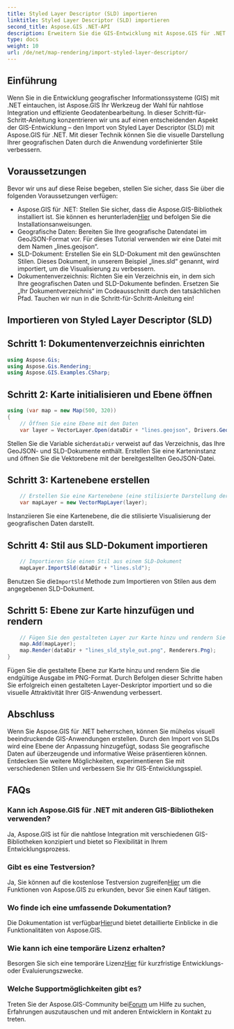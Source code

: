 ```yaml
---
title: Styled Layer Descriptor (SLD) importieren
linktitle: Styled Layer Descriptor (SLD) importieren
second_title: Aspose.GIS .NET-API
description: Erweitern Sie die GIS-Entwicklung mit Aspose.GIS für .NET. Importieren Sie mühelos Styled Layer Descriptor (SLD). Entdecken Sie jetzt Anpassungsmöglichkeiten!
type: docs
weight: 10
url: /de/net/map-rendering/import-styled-layer-descriptor/
---
```

## Einführung
Wenn Sie in die Entwicklung geografischer Informationssysteme (GIS) mit .NET eintauchen, ist Aspose.GIS Ihr Werkzeug der Wahl für nahtlose Integration und effiziente Geodatenbearbeitung. In dieser Schritt-für-Schritt-Anleitung konzentrieren wir uns auf einen entscheidenden Aspekt der GIS-Entwicklung – den Import von Styled Layer Descriptor (SLD) mit Aspose.GIS für .NET. Mit dieser Technik können Sie die visuelle Darstellung Ihrer geografischen Daten durch die Anwendung vordefinierter Stile verbessern.
## Voraussetzungen
Bevor wir uns auf diese Reise begeben, stellen Sie sicher, dass Sie über die folgenden Voraussetzungen verfügen:
-  Aspose.GIS für .NET: Stellen Sie sicher, dass die Aspose.GIS-Bibliothek installiert ist. Sie können es herunterladen[Hier](https://releases.aspose.com/gis/net/) und befolgen Sie die Installationsanweisungen.
- Geografische Daten: Bereiten Sie Ihre geografische Datendatei im GeoJSON-Format vor. Für dieses Tutorial verwenden wir eine Datei mit dem Namen „lines.geojson“.
- SLD-Dokument: Erstellen Sie ein SLD-Dokument mit den gewünschten Stilen. Dieses Dokument, in unserem Beispiel „lines.sld“ genannt, wird importiert, um die Visualisierung zu verbessern.
- Dokumentenverzeichnis: Richten Sie ein Verzeichnis ein, in dem sich Ihre geografischen Daten und SLD-Dokumente befinden. Ersetzen Sie „Ihr Dokumentverzeichnis“ im Codeausschnitt durch den tatsächlichen Pfad.
Tauchen wir nun in die Schritt-für-Schritt-Anleitung ein!
## Importieren von Styled Layer Descriptor (SLD)
## Schritt 1: Dokumentenverzeichnis einrichten
```csharp
using Aspose.Gis;
using Aspose.Gis.Rendering;
using Aspose.GIS.Examples.CSharp;
```
## Schritt 2: Karte initialisieren und Ebene öffnen
```csharp
using (var map = new Map(500, 320))
{
    // Öffnen Sie eine Ebene mit den Daten
    var layer = VectorLayer.Open(dataDir + "lines.geojson", Drivers.GeoJson);
```
 Stellen Sie die Variable sicher`dataDir` verweist auf das Verzeichnis, das Ihre GeoJSON- und SLD-Dokumente enthält.
Erstellen Sie eine Karteninstanz und öffnen Sie die Vektorebene mit der bereitgestellten GeoJSON-Datei.
## Schritt 3: Kartenebene erstellen
```csharp
    // Erstellen Sie eine Kartenebene (eine stilisierte Darstellung der Daten).
    var mapLayer = new VectorMapLayer(layer);
```
Instanziieren Sie eine Kartenebene, die die stilisierte Visualisierung der geografischen Daten darstellt.
## Schritt 4: Stil aus SLD-Dokument importieren
```csharp
    // Importieren Sie einen Stil aus einem SLD-Dokument
    mapLayer.ImportSld(dataDir + "lines.sld");
```
 Benutzen Sie die`ImportSld` Methode zum Importieren von Stilen aus dem angegebenen SLD-Dokument.
## Schritt 5: Ebene zur Karte hinzufügen und rendern
```csharp
    // Fügen Sie den gestalteten Layer zur Karte hinzu und rendern Sie ihn
    map.Add(mapLayer);
    map.Render(dataDir + "lines_sld_style_out.png", Renderers.Png);
}
```
Fügen Sie die gestaltete Ebene zur Karte hinzu und rendern Sie die endgültige Ausgabe im PNG-Format.
Durch Befolgen dieser Schritte haben Sie erfolgreich einen gestalteten Layer-Deskriptor importiert und so die visuelle Attraktivität Ihrer GIS-Anwendung verbessert.
## Abschluss
Wenn Sie Aspose.GIS für .NET beherrschen, können Sie mühelos visuell beeindruckende GIS-Anwendungen erstellen. Durch den Import von SLDs wird eine Ebene der Anpassung hinzugefügt, sodass Sie geografische Daten auf überzeugende und informative Weise präsentieren können. Entdecken Sie weitere Möglichkeiten, experimentieren Sie mit verschiedenen Stilen und verbessern Sie Ihr GIS-Entwicklungsspiel.
## FAQs
### Kann ich Aspose.GIS für .NET mit anderen GIS-Bibliotheken verwenden?
Ja, Aspose.GIS ist für die nahtlose Integration mit verschiedenen GIS-Bibliotheken konzipiert und bietet so Flexibilität in Ihrem Entwicklungsprozess.
### Gibt es eine Testversion?
 Ja, Sie können auf die kostenlose Testversion zugreifen[Hier](https://releases.aspose.com/) um die Funktionen von Aspose.GIS zu erkunden, bevor Sie einen Kauf tätigen.
### Wo finde ich eine umfassende Dokumentation?
 Die Dokumentation ist verfügbar[Hier](https://reference.aspose.com/gis/net/)und bietet detaillierte Einblicke in die Funktionalitäten von Aspose.GIS.
### Wie kann ich eine temporäre Lizenz erhalten?
 Besorgen Sie sich eine temporäre Lizenz[Hier](https://purchase.aspose.com/temporary-license/) für kurzfristige Entwicklungs- oder Evaluierungszwecke.
### Welche Supportmöglichkeiten gibt es?
 Treten Sie der Aspose.GIS-Community bei[Forum](https://forum.aspose.com/c/gis/33) um Hilfe zu suchen, Erfahrungen auszutauschen und mit anderen Entwicklern in Kontakt zu treten.